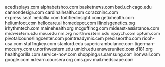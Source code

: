 acedisplays.com
alphabetshop.com
basketnews.com
bsd.uchicago.edu
cannondesign.com
cardinalhealth.com
corazoninc.com
express.sea1.medallia.com
fortifiedinsight.com
getixhealth.com
heliumfoot.com
hellocare.ai
homedepot.com
illinoisgenetics.org
irhythmtech.com
mainehealth.org
mcguffincg.com
mideast-assistance.com
midwestern.edu
msu.edu
nm.org
northwestern.edu
npsych.com
optum.com
pivotalcounselingcenter.com
pointreadymix.com
preciseortho.com
ricoh-usa.com
staffingkey.com
stanford.edu
superiorambulance.com
tigerman-mccurry.com
u.northwestern.edu
umich.edu
answerunited.com
d181.org
healthgorilla.com
service-now.com
shopping.us.samsung.com
ironwall.com
google.com
m.learn.coursera.org
cms.gov
mail.medscape.com
